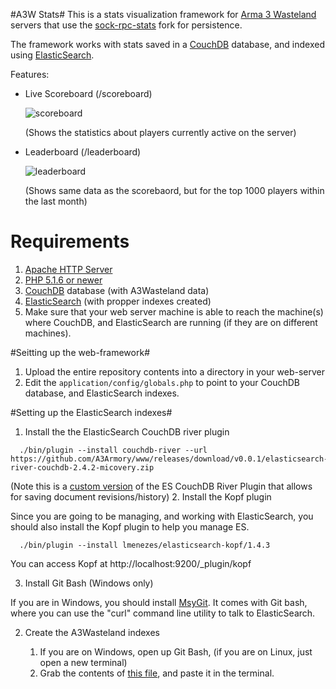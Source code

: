 #A3W Stats#
This is a stats visualization framework for [Arma 3 Wasteland](http://a3wasteland.com/) servers that use the [sock-rpc-stats](https://github.com/micovery/ArmA3_Wasteland.Altis) fork for persistence.

The framework works with stats saved in a [CouchDB](http://couchdb.apache.org/) database, and indexed using [ElasticSearch](http://www.elasticsearch.org/).

Features:

- Live Scoreboard (/scoreboard)

  ![scoreboard](http://i.imgur.com/V49MLLZ.png)
  
  (Shows the statistics about players currently active on the server)

- Leaderboard (/leaderboard)

  ![leaderboard](http://i.imgur.com/aF9MKw5.png)
  
  (Shows same data as the scorebaord, but for the top 1000 players within the last month)


# Requirements #
  1. [Apache HTTP Server](http://httpd.apache.org/)
  2. [PHP 5.1.6 or newer](http://php.net/)
  3. [CouchDB](http://couchdb.apache.org/) database (with A3Wasteland data)
  4. [ElasticSearch](http://www.elasticsearch.org/) (with propper indexes created)
  4. Make sure that your web server machine is able to reach the machine(s) where CouchDB, and ElasticSearch are running (if they are on different machines).



#Seitting up the web-framework#
  1. Upload the entire repository contents into a directory in your web-server
  2. Edit the ```application/config/globals.php``` to point to your CouchDB database, and ElasticSearch indexes.



#Setting up the ElasticSearch indexes#
1. Install the the ElasticSearch CouchDB river plugin

  ```
    ./bin/plugin --install couchdb-river --url  https://github.com/A3Armory/www/releases/download/v0.0.1/elasticsearch-river-couchdb-2.4.2-micovery.zip
  ```
  (Note this is a [custom version](https://github.com/elasticsearch/elasticsearch-river-couchdb/pull/86) of the ES CouchDB River Plugin that allows for saving document revisions/history)
2. Install the Kopf plugin 

  Since you are going to be managing, and working with ElasticSearch, you should also install the Kopf plugin to help you manage ES.
  ```
    ./bin/plugin --install lmenezes/elasticsearch-kopf/1.4.3
  ```
  You can access Kopf at http://localhost:9200/_plugin/kopf
  
3. Install Git Bash (Windows only)

  If you are in Windows, you should install [MsyGit](https://msysgit.github.io/). It comes with Git bash, where you can use the "curl" command line utility to talk to ElasticSearch.

2. Create the A3Wasteland indexes

   1. If you are on Windows, open up Git Bash,  (if you are on Linux, just open a new terminal)
   2. Grab the contents of [this file](https://github.com/A3Armory/www/blob/master/elasticsearch_curl.txt), and paste it in the terminal.

  


